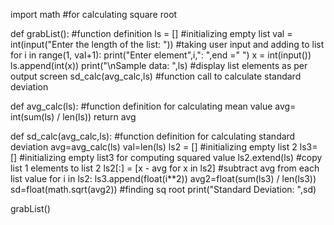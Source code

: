 import math #for calculating square root

def grabList(): #function definition
ls = [] #initializing empty list
val = int(input("Enter the length of the list: ")) #taking user input and adding to list
for i in range(1, val+1):
print("Enter element",i,": ",end =" ")
x = int(input())
ls.append(int(x))
print("\nSample data: ",ls) #display list elements as per output screen
sd_calc(avg_calc,ls) #function call to calculate standard deviation

  
def avg_calc(ls): #function definition for calculating mean value
avg= int(sum(ls) / len(ls))
return avg


def sd_calc(avg_calc,ls): #function definition for calculating standard deviation
avg=avg_calc(ls)
val=len(ls)
ls2 = [] #initializing empty list 2
ls3= [] #initializing empty list3 for computing squared value
ls2.extend(ls) #copy list 1 elements to list 2
ls2[:] = [x - avg for x in ls2] #subtract avg from each list value
for i in ls2:
ls3.append(float(i**2))
avg2=float(sum(ls3) / len(ls3))
sd=float(math.sqrt(avg2)) #finding sq root
print("Standard Deviation: ",sd)
  
grabList()
